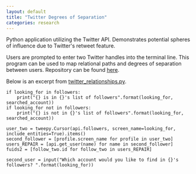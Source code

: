 ```yaml
---
layout: default
title: "Twitter Degrees of Separation"
categories: research
---
```


Python application utilizing the Twitter API. Demonstrates potential spheres of influence due to Twitter's retweet feature.  

Users are prompted to enter two Twitter handles into the terminal line. This program can be used to map relational paths and degrees of separation between users. Repository can be found [here](https://github.com/londonmeanswild/Twitter_projects).

Below is an excerpt from [twitter_relationships.py](https://github.com/londonmeanswild/Twitter_projects/blob/master/twitter_relationships.py). 

```
if looking_for in followers:
    print("{} is in {}'s list of followers".format(looking_for, searched_account))
if looking_for not in followers:
    print("{} is not in {}'s list of followers".format(looking_for, searched_account))

user_two = tweepy.Cursor(api.followers, screen_name=looking_for, include_entities=True).items()
second_follower = [profile.screen_name for profile in user_two]
users_REPAIR = [api.get_user(name) for name in second_follower]
fuids2 = [follow_two.id for follow_two in users_REPAIR]

second_user = input("Which account would you like to find in {}'s followers? ".format(looking_for))

```
